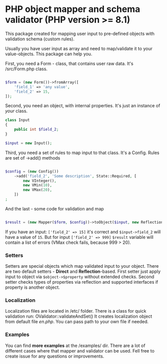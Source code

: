 # PHP object mapper and schema validator (PHP version >= 8.1)

This package created for mapping user input to pre-defined objects with validation schema (custom rules).

Usually you have user input as array and need to map/validate it to your value-objects. This package can help you.

First, you need a Form - class, that contains user raw data. It's /src/Form.php class.

```php

$form = (new Form())->fromArray([
    'field_1' => 'any value',
    'field_2' => 15,
]);

```

Second, you need an object, with internal properties. It's just an instance of *your* class.

```php
class Input
{
    public int $field_2;
}

$input = new Input();
```

Third, you need a set of rules to map input to that class. It's a Config. Rules are set of ->add() methods

```php

$config = (new Config())
    ->add('field_2', 'Some description', State::Required, [
        new VInteger(),
        new VMin(10),
        new VMax(20),
    ])
;

```

And the last - some code for validation and map

```php

$result = (new Mapper($form, $config))->toObject($input, new ReflectionSetter());

```

If you have an input: `['field_2' => 15]` it's correct and `$input->field_2` will have a value of `15`. But for
input `['field_2' => 999]` `$result` variable will contain a list of errors (VMax check fails, because 999 > 20).

### Setters

Setters are special objects which map validated input to your object. There are two default setters - **Direct** and 
**Reflection**-based. First setter just apply input to object via `$object->$property` without extended checks. Second
setter checks types of properties via reflection and supported interfaces if property is another object.

### Localization

Localization files are located in /etc/ folder. There is a class for quick validation run: OValidator::validateAndSet()
It creates localization object from default file *en.php*. You can pass path to your own file if needed.

### Examples

You can find **more examples** at the /examples/ dir. There are a lot of different cases where that mapper and validator
can be used. Fell free to create issue for any questions or improvements.
